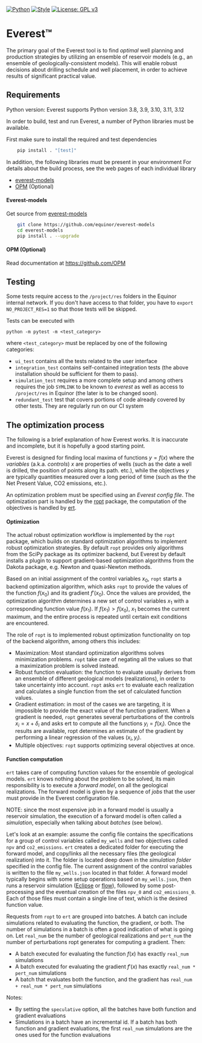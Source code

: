 [![Python](https://github.com/equinor/everest/workflows/Python%20package/badge.svg)](https://github.com/equinor/everest/actions?query=workflow%3A%22Python+package%22)
[![Style](https://github.com/equinor/everest/workflows/Style/badge.svg)](https://github.com/equinor/everest/actions?query=workflow%3AStyle)
[![License: GPL v3](https://img.shields.io/badge/License-GPLv3-blue.svg)](https://www.gnu.org/licenses/gpl-3.0)

# Everest™


The primary goal of the Everest tool is to find *optimal* well planning and production strategies by utilizing an ensemble of reservoir models (e.g., an ensemble of geologically-consistent models). This will enable robust decisions about drilling schedule and well placement, in order to achieve results of significant practical value.


## Requirements

Python version:
Everest supports Python version 3.8, 3.9, 3.10, 3.11, 3.12

In order to build, test and run Everest, a number of Python libraries must be available.

First make sure to install the required and test dependencies
```bash
    pip install . "[test]"
```

In addition, the following libraries must be present in your environment
For details about the build process, see the web pages of each individual library

* [everest-models](https://github.com/equinor/everest-models)
* [OPM](https://opm-project.org/) (Optional)

#### Everest-models
Get source from [everest-models](https://github.com/equinor/everest-models)

```bash
    git clone https://github.com/equinor/everest-models
    cd everest-models
    pip install . --upgrade
```

#### OPM (Optional)

Read documentation at
https://github.com/OPM

## Testing

Some tests require access to the `/project/res` folders in the Equinor internal network. If you don't have access to that folder, you have to `export NO_PROJECT_RES=1` so that those tests will be skipped.

Tests can be executed with
```
python -m pytest -m <test_category>
```
where `<test_category>` must be replaced by one of the following categories:
- `ui_test` contains all the tests related to the user interface
- `integration_test` contains self-contained integration tests (the above installation should be sufficient for them to pass).
- `simulation_test` requires a more complete setup and among others requires the job `SYMLINK` to be known to _everest_ as well as access to `/project/res` in Equinor (the later is to be changed soon).
- `redundant_test` test that covers portions of code already covered by other tests. They are regularly run on our CI system



## The optimization process

The following is a brief explanation of how Everest works. It is inaccurate and incomplete, but it is hopefully a good starting point.

Everest is designed for finding local maxima of functions $y=f(x)$ where the _variables_ (a.k.a. _controls_) $x$ are properties of wells (such as the date a well is drilled, the position of points along its path. etc.), while the objectives $y$ are typically quantities measured over a long period of time (such as the the Net Present Value, CO2 emissions, etc.).

An optimization problem must be specified using an _Everest config file_. The optimization part is handled by the [ropt](https://github.com/TNO-ropt/ropt) package, the computation of the objectives is handled by [ert](https://github.com/equinor/ert).

#### Optimization
The actual robust optimization workflow is implemented by the `ropt` package, which builds on standard optimization algorithms to implement robust optimization strategies. By default `ropt` provides only algorithms from the SciPy package as its optimizer backend, but Everest by default installs a plugin to support gradient-based optimization algorithms from the Dakota package, e.g. Newton and quasi-Newton methods.

Based on an initial assignment of the control variables $x_0$, `ropt` starts a backend optimization algorithm, which asks `ropt` to provide the values of the function $f(x_0)$ and its gradient $f'(x_0)$. Once the values are provided, the optimization algorithm determines a new set of control variables $x_1$ with a corresponding function value $f(x_1)$. If $f(x_1) > f(x_0)$, $x_1$ becomes the current maximum, and the entire process is repeated until certain exit conditions are encountered.

The role of `ropt` is to implemented robust optimization functionality on top of the backend algorithm, among others this includes:
- Maximization: Most standard optimization algorithms solves minimization problems. `ropt` take care of negating all the values so that a maximization problem is solved instead.
- Robust function evaluation: the function to evaluate usually derives from an ensemble of different geological models (realizations), in order to take uncertainty into account. `ropt` asks `ert` to evaluate each realization and calculates a single function from the set of calculated function values.
- Gradient estimation: in most of the cases we are targeting, it is impossible to provide the exact value of the function gradient. When a gradient is needed, `ropt` generates several perturbations of the controls $x_i = x + \delta_i$ and asks ert to compute all the functions $y_i=f(x_i)$. Once the results are available, ropt determines an estimate of the gradient by performing a linear regression of the values $(x_i, y_i)$.
- Multiple objectives: `ropt` supports optimizing several objectives at once.

#### Function computation
`ert` takes care of computing function values for the ensemble of geological models. `ert` knows nothing about the problem to be solved, its main responsibility is to execute a _forward model_, on all the geological realizations. The forward model is given by a sequence of _jobs_ that the user must provide in the Everest configuration file.

NOTE: since the most expensive job in a forward model is usually a reservoir simulation, the execution of a forward model is often called a _simulation_, especially when talking about _batches_ (see below).

Let's look at an example: assume the config file contains the specifications for a group of control variables called `my_wells` and two objectives called `npv` and `co2_emissions`.
`ert` creates a dedicated folder for executing the forward model, and copy/links all the necessary files (the geological realization) into it. The folder is located deep down in the _simulation folder_ specified in the config file. The current assignment of the control variables is written to the file `my_wells.json` located in that folder. A forward model typically begins with some setup operations based on `my_wells.json`, then runs a reservoir simulation ([Eclipse](https://www.software.slb.com/products/eclipse/simulators) or [flow](https://opm-project.org/?page_id=19)), followed by some post-processing and the eventual creation of the files `npv_0` and `co2_emissions_0`. Each of those files must contain a single line of text, which is the desired function value.


Requests from `ropt` to `ert` are grouped into batches. A batch can include simulations related to evaluating the function, the gradient, or both. The number of simulations in a batch is often a good indication of what is going on. Let `real_num` be the number of geological realizations and `pert_num` the number of perturbations ropt generates for computing  a gradient. Then:
- A batch executed for evaluating the function $f(x)$ has exactly `real_num` simulations
- A batch executed for evaluating the gradient $f'(x)$ has exactly `real_num * pert_num` simulations
- A batch that evaluates both the function, and the gradient has `real_num + real_num * pert_num` simulations

Notes:
- By setting the `speculative` option, all the batches have both function and gradient evaluations
- Simulations in a batch have an incremental id. If a batch has both function and gradient evaluations, the first `real_num` simulations are the ones used for the function evaluations
